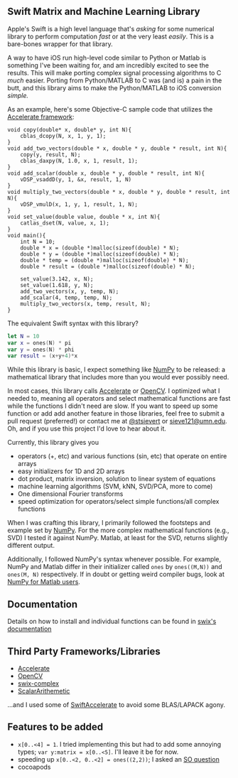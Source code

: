 ## Swift Matrix and Machine Learning Library
Apple's Swift is a high level language that's *asking* for some numerical
library to perform computation *fast* or at the very least *easily*. This is a
bare-bones wrapper for that library.


A way to have iOS run high-level code similar to Python or Matlab is something
I've been waiting for, and am incredibly excited to see the results. This will
make porting complex signal processing algorithms to C *much* easier. Porting
from Python/MATLAB to C was (and is) a pain in the butt, and this library aims
to make the Python/MATLAB to iOS conversion *simple.*

As an example, here's some Objective-C sample code that utilizes the
[Accelerate framework][accel]:

```objc
void copy(double* x, double* y, int N){
    cblas_dcopy(N, x, 1, y, 1);
}
void add_two_vectors(double * x, double * y, double * result, int N){
    copy(y, result, N);
    cblas_daxpy(N, 1.0, x, 1, result, 1);
}
void add_scalar(double x, double * y, double * result, int N){
    vDSP_vsaddD(y, 1, &x, result, 1, N)
}
void multiply_two_vectors(double * x, double * y, double * result, int N){
    vDSP_vmulD(x, 1, y, 1, result, 1, N);
}
void set_value(double value, double * x, int N){
    catlas_dset(N, value, x, 1);
}
void main(){
    int N = 10;
    double * x = (double *)malloc(sizeof(double) * N);
    double * y = (double *)malloc(sizeof(double) * N);
    double * temp = (double *)malloc(sizeof(double) * N);
    double * result = (double *)malloc(sizeof(double) * N);

    set_value(3.142, x, N);
    set_value(1.618, y, N);
    add_two_vectors(x, y, temp, N);
    add_scalar(4, temp, temp, N);
    multiply_two_vectors(x, temp, result, N);
}
```

The equivalent Swift syntax with this library?

```swift
let N = 10
var x = ones(N) * pi
var y = ones(N) * phi
var result = (x+y+4)*x
```

While this library is basic, I expect something like [NumPy][numpy] to be
released: a mathematical library that includes more than you would ever
possibly need. 

In most cases, this library calls [Accelerate][accel] or [OpenCV][opencv]. I
optimized what I needed to, meaning all operators and select mathematical
functions are fast while the functions I didn't need are slow. If you want to
speed up some function or add add another feature in those libraries, feel free
to submit a pull request (preferred!) or contact me at [@stsievert][st] or
[sieve121@umn.edu](mailto:sieve121@umn.edu). Oh, and if you use this project
I'd love to hear about it.

Currently, this library gives you

* operators (+, etc) and various functions (sin, etc) that operate on entire arrays
* easy initializers for 1D and 2D arrays
* dot product, matrix inversion, solution to linear system of equations
* machine learning algorithms (SVM, kNN, SVD/PCA, more to come)
* One dimensional Fourier transforms
* speed optimization for operators/select simple functions/all complex functions

When I was crafting this library, I primarily followed the footsteps and
example set by [NumPy][numpy]. For the more complex mathematical functions
(e.g., SVD) I tested it against NumPy. Matlab, at least for the SVD, returns
slightly different output.

Additionally, I followed NumPy's syntax whenever possible. For example, NumPy
and Matlab differ in their initializer called `ones` by `ones((M,N))` and
`ones(M, N)` respectively. If in doubt or getting weird compiler bugs, look at
[NumPy for Matlab users][nfm].

[nfm]:http://wiki.scipy.org/NumPy_for_Matlab_Users

## Documentation 
Details on how to install and individual functions can be found in [swix's
documentation][swix-doc]

## Third Party Frameworks/Libraries
* [Accelerate][accel]
* [OpenCV][opencv]
* [swix-complex][complex]
* [ScalarArithemetic][scalar]

...and I used some of [SwiftAccelerate][ais] to avoid some BLAS/LAPACK agony.

[ais]:https://github.com/haginile/SwiftAccelerate

## Features to be added
* `x[0..<4] = 1`. I tried implementing this but had to add some annoying types;
  `var y:matrix = x[0..<5]`. I'll leave it be for now.
* speeding up `x[0..<2, 0..<2] = ones((2,2))`; I asked an [SO question][so]
* cocoapods

[so]:http://stackoverflow.com/q/24727674/1141256
[opencv]:http://opencv.org
[scalar]:https://github.com/seivan/ScalarArithmetic
[complex]:https://github.com/dankogai/swift-complex
[numpy]:http://www.numpy.org
[accel]:https://developer.apple.com/library/prerelease/mac/documentation/Accelerate/Reference/AccelerateFWRef/_index.html#//apple_ref/doc/uid/TP40009465
[@]:https://developer.apple.com/library/prerelease/ios/documentation/swift/conceptual/swift_programming_language/AdvancedOperators.html#//apple_ref/doc/uid/TP40014097-CH27-XID_48
[ones]:http://docs.scipy.org/doc/numpy/reference/generated/numpy.ones.html
[zeros]:http://docs.scipy.org/doc/numpy/reference/generated/numpy.zeros.html#numpy.zeros
[pep]:http://legacy.python.org/dev/peps/pep-0465/#implementation-details
[swix-doc]:http://swix.readthedocs.org/en/latest/
[st]:https://twitter.com/stsievert
